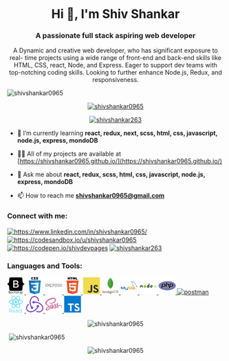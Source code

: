 <h1 align="center">Hi 👋, I'm Shiv Shankar</h1>
<h3 align="center">A passionate full stack aspiring web developer</h3>
<p align="center">A Dynamic and creative web developer,
who has significant exposure to real-
time projects using a wide range of
front-end and back-end skills like HTML,
CSS, react, Node, and Express. Eager to
support dev teams with top-notching
coding skills. Looking to further enhance
Node.js, Redux, and responsiveness.</p>
<p align="left"> <img src="https://komarev.com/ghpvc/?username=shivshankar0965&label=Profile%20views&color=0e75b6&style=flat" alt="shivshankar0965" /> </p>

<p align="center"> <a href="https://github.com/ryo-ma/github-profile-trophy"><img src="https://github-profile-trophy.vercel.app/?username=shivshankar0965&column=-1&theme=juicyfresh" alt="shivshankar0965" /></a> </p>

<p align="center"> <a href="https://twitter.com/shivshankar263" target="_blank"><img src="https://img.shields.io/twitter/follow/shivshankar263?logo=twitter&style=for-the-badge" alt="shivshankar263" /></a> </p>

- 🌱 I’m currently learning **react, redux, next, scss, html, css, javascript, node.js, express, mondoDB**

- 👨‍💻 All of my projects are available at [https://shivshankar0965.github.io/](https://shivshankar0965.github.io/)

- 💬 Ask me about **react, redux, scss, html, css, javascript, node.js, express, mondoDB**

- 📫 How to reach me **shivshankar0965@gmail.com**

<h3 align="left">Connect with me:</h3>
<p align="left">
  <a href="https://www.linkedin.com/in/shivshankar0965/" target="_blank"><img align="center" src="https://raw.githubusercontent.com/rahuldkjain/github-profile-readme-generator/master/src/images/icons/Social/linked-in-alt.svg" alt="https://www.linkedin.com/in/shivshankar0965/" height="30" width="40" /></a>
  <a href="https://codesandbox.io/u/shivshankar0965" target="_blank"><img align="center" src="https://raw.githubusercontent.com/rahuldkjain/github-profile-readme-generator/master/src/images/icons/Social/codesandbox.svg" alt="https://codesandbox.io/u/shivshankar0965" height="30" width="40" /></a>
<a href="https://codepen.io/shivdevpages" target="_blank"><img align="center" src="https://raw.githubusercontent.com/rahuldkjain/github-profile-readme-generator/master/src/images/icons/Social/codepen.svg" alt="https://codepen.io/shivdevpages" height="30" width="40" /></a>
<a href="https://twitter.com/shivshankar263" target="_blank"><img align="center" src="https://raw.githubusercontent.com/rahuldkjain/github-profile-readme-generator/master/src/images/icons/Social/twitter.svg" alt="shivshankar263" height="30" width="40" /></a>
</p>

<h3 align="left">Languages and Tools:</h3>
<p align="left"> 
  <a margin-right="20px" href="https://getbootstrap.com" target="_blank" rel="noreferrer"><img src="https://raw.githubusercontent.com/devicons/devicon/master/icons/bootstrap/bootstrap-plain-wordmark.svg" alt="bootstrap" width="40" height="40"/> </a>
  <a href="https://www.w3schools.com/css/" target="_blank" rel="noreferrer"> <img src="https://raw.githubusercontent.com/devicons/devicon/master/icons/css3/css3-original-wordmark.svg" alt="css3" width="40" height="40"/> </a> 
  <a href="https://expressjs.com" target="_blank" rel="noreferrer"> <img src="https://raw.githubusercontent.com/devicons/devicon/master/icons/express/express-original-wordmark.svg" alt="express" width="40" height="40"/> </a>
  <a href="https://www.w3.org/html/" target="_blank" rel="noreferrer"> <img src="https://raw.githubusercontent.com/devicons/devicon/master/icons/html5/html5-original-wordmark.svg" alt="html5" width="40" height="40"/> </a>
  <a href="https://developer.mozilla.org/en-US/docs/Web/JavaScript" target="_blank" rel="noreferrer"> <img src="https://raw.githubusercontent.com/devicons/devicon/master/icons/javascript/javascript-original.svg" alt="javascript" width="40" height="40"/> </a> <a href="https://www.mongodb.com/" target="_blank" rel="noreferrer"> <img src="https://raw.githubusercontent.com/devicons/devicon/master/icons/mongodb/mongodb-original-wordmark.svg" alt="mongodb" width="40" height="40"/> </a>
  <a href="https://www.mysql.com/" target="_blank" rel="noreferrer"> <img src="https://raw.githubusercontent.com/devicons/devicon/master/icons/mysql/mysql-original-wordmark.svg" alt="mysql" width="40" height="40"/> </a> 
  <a href="https://nodejs.org" target="_blank" rel="noreferrer"> <img src="https://raw.githubusercontent.com/devicons/devicon/master/icons/nodejs/nodejs-original-wordmark.svg" alt="nodejs" width="40" height="40"/> </a> 
  <a href="https://www.php.net" target="_blank" rel="noreferrer"> <img src="https://raw.githubusercontent.com/devicons/devicon/master/icons/php/php-original.svg" alt="php" width="40" height="40"/> </a> 
  <a href="https://postman.com" target="_blank" rel="noreferrer"> <img src="https://www.vectorlogo.zone/logos/getpostman/getpostman-icon.svg" alt="postman" width="40" height="40"/> </a> 
  <a href="https://reactjs.org/" target="_blank" rel="noreferrer"> <img src="https://raw.githubusercontent.com/devicons/devicon/master/icons/react/react-original-wordmark.svg" alt="react" width="40" height="40"/> </a> 
  <a href="https://redux.js.org" target="_blank" rel="noreferrer"> <img src="https://raw.githubusercontent.com/devicons/devicon/master/icons/redux/redux-original.svg" alt="redux" width="40" height="40"/> </a>
  <a href="https://sass-lang.com" target="_blank" rel="noreferrer"> <img src="https://raw.githubusercontent.com/devicons/devicon/master/icons/sass/sass-original.svg" alt="sass" width="40" height="40"/> </a>
  <a href="https://www.typescriptlang.org/" target="_blank" rel="noreferrer"> <img src="https://raw.githubusercontent.com/devicons/devicon/master/icons/typescript/typescript-original.svg" alt="typescript" width="40" height="40"/> </a> </p>

<p align="center"><img src="https://github-readme-stats.vercel.app/api/top-langs?username=shivshankar0965&show_icons=true&locale=en&layout=compact" alt="shivshankar0965" /></p>

<p align="left">&nbsp;<img  src="https://github-readme-stats.vercel.app/api?username=shivshankar0965&show_icons=true&locale=en" alt="shivshankar0965" /></p>

<p align="center"><img  src="https://github-readme-streak-stats.herokuapp.com/?user=shivshankar0965&" alt="shivshankar0965" /></p>

